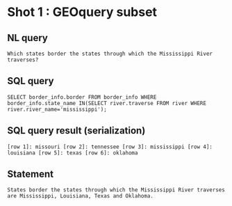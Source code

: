 # Shot 1 : GEOquery subset

## NL query

    Which states border the states through which the Mississippi River traverses?

## SQL query

    SELECT border_info.border FROM border_info WHERE border_info.state_name IN(SELECT river.traverse FROM river WHERE river.river_name='mississippi');

## SQL query result (serialization)

    [row 1]: missouri [row 2]: tennessee [row 3]: mississippi [row 4]: louisiana [row 5]: texas [row 6]: oklahoma

## Statement

    States border the states through which the Mississippi River traverses are Mississippi, Louisiana, Texas and Oklahoma.
